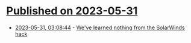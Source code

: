 # [Published on 2023-05-31](index.md)

* [2023-05-31, 03:08:44](https://lobste.rs/s/hnz7iu/we_ve_learned_nothing_from_solarwinds) - [We've learned nothing from the SolarWinds hack](https://cyrnel.net/solarwinds-hack-lessons-learned/)

